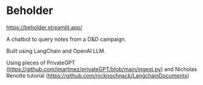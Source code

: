 # Beholder
https://beholder.streamlit.app/

A chatbot to query notes from a D&D campaign.

Built using LangChain and OpenAI LLM.

Using pieces of PrivateGPT (https://github.com/imartinez/privateGPT/blob/main/ingest.py) and Nicholas Renotte tutorial (https://github.com/nicknochnack/LangchainDocuments)